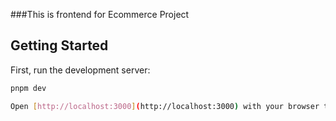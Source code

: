 ###This is frontend for Ecommerce Project

## Getting Started

First, run the development server:

```bash
pnpm dev

Open [http://localhost:3000](http://localhost:3000) with your browser to see the result.





```
